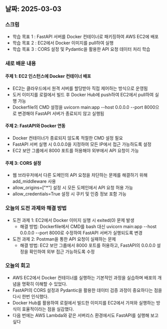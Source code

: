 ## 날짜: 2025-03-03

### 스크럼
- 학습 목표 1 : FastAPI 서버를 Docker 컨테이너로 패키징하여 AWS EC2에 배포
- 학습 목표 2 : EC2에서 Docker 이미지를 pull하여 실행
- 학습 목표 3 : CORS 설정 및 Pydantic을 활용한 API 요청 데이터 처리 학습

### 새로 배운 내용
#### 주제 1: EC2 인스턴스에 Docker 컨테이너 배포
- EC2는 클라우드에서 원격 서버를 할당받아 직접 제어하는 방식으로 운영됨
- 도커 이미지를 로컬에서 빌드 후 Docker Hub에 push하여 EC2에서 pull하여 실행 가능
- Dockerfile의 CMD 설정을 uvicorn main:app --host 0.0.0.0 --port 8000으로 변경해야 FastAPI 서버가 종료되지 않고 실행됨

#### 주제 2: FastAPI와 Docker 연동
- Docker 컨테이너가 종료되지 않도록 적절한 CMD 설정 필요
- FastAPI 서버 실행 시 0.0.0.0을 지정하여 모든 IP에서 접근 가능하도록 설정
- EC2 보안 그룹에서 8000 포트를 허용해야 외부에서 API 요청이 가능

#### 주제 3: CORS 설정
- 웹 브라우저에서 다른 도메인의 API 요청을 차단하는 문제를 해결하기 위해 add_middleware 사용
- allow_origins=["*"] 설정 시 모든 도메인에서 API 요청 허용 가능
- allow_credentials=True 설정 시 쿠키 및 인증 정보 포함 가능

### 오늘의 도전 과제와 해결 방법
- 도전 과제 1: EC2에서 Docker 이미지 실행 시 exited(0) 문제 발생
    - 해결 방법: Dockerfile에서 CMD를 bash 대신 uvicorn main:app --host 0.0.0.0 --port 8000로 수정하여 FastAPI 서버가 실행되도록 변경
- 도전 과제 2: Postman을 통한 API 요청이 실패하는 문제
    - 해결 방법: EC2 보안 그룹에서 8000 포트를 허용하고, FastAPI의 0.0.0.0 설정을 확인하여 외부 접근 가능하도록 수정

### 오늘의 회고
- AWS EC2에서 Docker 컨테이너를 실행하는 기본적인 과정을 실습하며 배포의 개념을 명확히 이해할 수 있었다.
- FastAPI의 CORS 설정과 Pydantic을 활용한 데이터 검증 과정이 중요하다는 점을 다시 한번 인식했다.
- Docker Hub를 활용하여 로컬에서 빌드한 이미지를 EC2에서 가져와 실행하는 방식이 효율적이라는 점을 실감했다.
- 다음 번에는 AWS Lambda와 같은 서버리스 환경에서도 FastAPI를 실행해 보고 싶다
